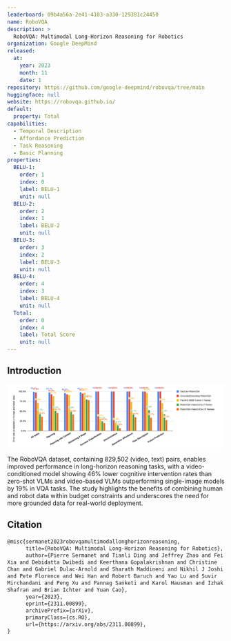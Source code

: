 ```yaml
---
leaderboard: 09b4a56a-2e41-4103-a330-129381c24450
name: RoboVQA
description: >
  RoboVQA: Multimodal Long-Horizon Reasoning for Robotics
organization: Google DeepMind
released:
  at:
    year: 2023
    month: 11
    date: 1
repository: https://github.com/google-deepmind/robovqa/tree/main
huggingface: null
website: https://robovqa.github.io/
default:
  property: Total
capabilities:
  - Temporal Description
  - Affordance Prediction
  - Task Reasoning
  - Basic Planning
properties:
  BELU-1:
    order: 1
    index: 0
    label: BELU-1
    unit: null
  BELU-2:
    order: 2
    index: 1
    label: BELU-2
    unit: null
  BELU-3:
    order: 3
    index: 2
    label: BELU-3
    unit: null
  BELU-4:
    order: 4
    index: 3
    label: BELU-4
    unit: null
  Total:
    order: 0
    index: 4
    label: Total Score
    unit: null
---
```


## Introduction

![alt text](assets/1-1.png)

The RoboVQA dataset, containing 829,502 (video, text) pairs, enables improved performance in long-horizon reasoning tasks, with a video-conditioned model showing 46% lower cognitive intervention rates than zero-shot VLMs and video-based VLMs outperforming single-image models by 19% in VQA tasks. The study highlights the benefits of combining human and robot data within budget constraints and underscores the need for more grounded data for real-world deployment.

## Citation

```
@misc{sermanet2023robovqamultimodallonghorizonreasoning,
      title={RoboVQA: Multimodal Long-Horizon Reasoning for Robotics},
      author={Pierre Sermanet and Tianli Ding and Jeffrey Zhao and Fei Xia and Debidatta Dwibedi and Keerthana Gopalakrishnan and Christine Chan and Gabriel Dulac-Arnold and Sharath Maddineni and Nikhil J Joshi and Pete Florence and Wei Han and Robert Baruch and Yao Lu and Suvir Mirchandani and Peng Xu and Pannag Sanketi and Karol Hausman and Izhak Shafran and Brian Ichter and Yuan Cao},
      year={2023},
      eprint={2311.00899},
      archivePrefix={arXiv},
      primaryClass={cs.RO},
      url={https://arxiv.org/abs/2311.00899},
}
```
